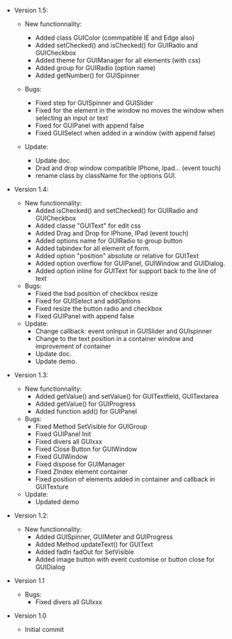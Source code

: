 - Version 1.5:

	- New functionnality:
		- Added class GUIColor (commpatible IE and Edge also)
		- Added setChecked() and isChecked() for GUIRadio and GUICheckbox
		- Added theme for GUIManager for all elements (with css)
		- Added group for GUIRadio (option name)
		- Added getNumber() for GUISpinner

	- Bugs:
		- Fixed step for GUISpinner and GUISlider
		- Fixed for the element in the window no moves the window when selecting an input or text
		- Fixed for GUIPanel with append false
		- Fixed GUISelect when added in a window (with append false)

	- Update:
		- Update doc.
		- Drad and drop window compatible IPhone, Ipad... (event touch)
		- rename class by className for the options GUI.

- Version 1.4:

	- New functionnality:
		- Added isChecked() and setChecked() for GUIRadio and GUICheckbox
		- Added classe "GUIText" for edit css
		- Added Drag and Drop for IPhone, IPad (event touch)
		- Added options name for GUIRadio to group button
		- Added tabindex for all element of form.
		- Added option "position" absolute or relative for GUIText
		- Added option overflow for GUIPanel, GUIWindow and GUIDialog.
		- Added option inline for GUIText for support back to the line of text
	- Bugs:
		- Fixed the bad position of checkbox resize
		- Fixed for GUISelect and addOptions
		- Fixed resize the button radio and checkbox
		- Fixed GUIPanel with append false
	- Update:
		- Change callback: event onInput in GUISlider and GUIspinner
		- Change to the text position in a container window and improvement of container
		- Update doc.
		- Update demo.

- Version 1.3:

	- New functionnality:
		- Added getValue() and setValue() for GUITextfield, GUITextarea
		- Added getValue() for GUIProgress
		- Added function add() for GUIPanel
	- Bugs:
		- Fixed Method SetVisible for GUIGroup
		- Fixed GUIPanel Init
		- Fixed divers all GUIxxx
		- Fixed Close Button for GUIWindow
		- Fixed GUIWindow
		- Fixed dispose for GUIManager
		- Fixed ZIndex element container
		- Fixed position of elements added in container and callback in GUITexture
	- Update:
		- Updated demo

- Version 1.2:

	- New functionnality:
		- Added GUISpinner, GUIMeter and GUIProgress
		- Added Method updateText() for GUIText
		- Added fadIn fadOut for SetVisible
		- Added image button with event customise or button close for GUIDialog
- Version 1.1

	- Bugs:
		- Fixed divers all GUIxxx

- Version 1.0

	- Initial commit
